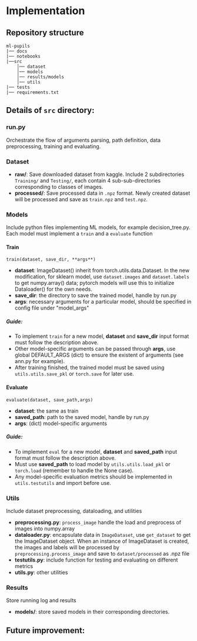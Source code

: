 # Implementation

## Repository structure
```
ml-pupils
|── docs
|── notebooks
|──src
    │── dataset
    │── models
    │── results/models
    │── utils
|── tests
|── requirements.txt 
```

## Details of `src` directory:
### run.py
Orchestrate the flow of arguments parsing, path definition, data preprocessing, training and evaluating.

### Dataset
- **raw/**: Save downloaded dataset from kaggle. Include 2 subdirectories `Training/` and `Testing/`, each contain 4 sub-sub-directories corresponding to classes of images.
- **processed/**: Save processed data in `.npz` format. Newly created dataset will be processed and save as `train.npz` and `test.npz`.

### Models
Include python files implementing ML models, for example decision_tree.py. Each model must implement a `train` and a `evaluate` function 
#### Train
```
train(dataset, save_dir, **args**)
```
- **dataset**: ImageDataset() inherit from torch.utils.data.Dataset. In the new modification, for sklearn model, use `dataset.images` and `dataset.labels` to get numpy.array() data; pytorch models will use this to initialize Dataloader() for the own needs.
- **save_dir**: the directory to save the trained model, handle by run.py
- **args**: necessary arguments for a particular model, should be specified in config file under "model_args"

##### Guide: 
- To implement `train` for a new model, **dataset** and **save_dir** input format must follow the description above. 
- Other model-specific arguments can be passed through **args**, use global DEFAULT_ARGS (dict) to ensure the existent of arguments (see ann.py for example).
- After training finished, the trained model must be saved using `utils.utils.save_pkl` or `torch.save` for later use.

#### Evaluate
```
evaluate(dataset, save_path,args)
```
- **dataset**: the same as train
- **saved_path**: path to the saved model, handle by run.py
- **args**: (dict) model-specific arguments

##### Guide:
- To implement `eval` for a new model, **dataset** and **saved_path** input format must follow the description above. 
- Must use **saved_path** to load model by `utils.utils.load_pkl` or `torch.load` (remember to handle the None case).
- Any model-specific evaluation metrics should be implemented in `utils.testutils` and import before use.

### Utils
Include dataset preprocessing, dataloading, and utilities
- **preprocessing.py**: `process_image` handle the load and preprocess of images into numpy.array
- **dataloader.py**: encapsulate data in `ImageDataset`, use `get_dataset` to get the ImageDataset object. When an instance of ImageDataset is created, the images and labels will be processed by `preprocessing.process_image` and save to `dataset/processed` as .npz file  
- **testutils.py**: include function for testing and evaluating on different metrics
- **utils.py**: other utilities

### Results
Store running log and results
- **models/**: store saved models in their corresponding directories.


## Future improvement:
